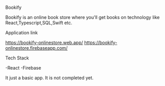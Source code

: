 Bookify 

Bookify is an online book store 
where you'll get books on technology like React,Typescript,SQL,Swift etc.

Application link

https://bookify-onlinestore.web.app/
https://bookify-onlinestore.firebaseapp.com/

Tech Stack 

-React
-Firebase

It just a basic app. It is not completed yet.
